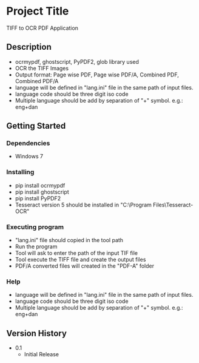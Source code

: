 # Project Title

TIFF to OCR PDF Application

## Description

* ocrmypdf, ghostscript, PyPDF2, glob library used
* OCR the TIFF Images
* Output format: Page wise PDF, Page wise PDF/A, Combined PDF, Combined PDF/A
* language will be defined in "lang.ini" file in the same path of input files.
* language code should be three digit iso code
* Multiple language should be add by separation of "+" symbol. e.g.: eng+dan

## Getting Started

### Dependencies

* Windows 7

### Installing

* pip install ocrmypdf
* pip install ghostscript
* pip install PyPDF2
* Tesseract version 5 should be installed in "C:\Program Files\Tesseract-OCR"

### Executing program

* "lang.ini" file should copied in the tool path
* Run the program
* Tool will ask to enter the path of the input TIF file
* Tool execute the TIFF file and create the output files
* PDF/A converted files will created in the "PDF-A" folder

### Help

* language will be defined in "lang.ini" file in the same path of input files.
* language code should be three digit iso code
* Multiple language should be add by separation of "+" symbol. e.g.: eng+dan



## Version History

* 0.1
    * Initial Release
